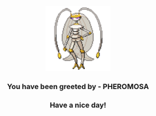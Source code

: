 <p align="center">
            <img src="https://raw.githubusercontent.com/PokeAPI/sprites/master/sprites/pokemon/795.png" width="150" height="150">
          </p>
          <h3 align="center">You have been greeted by - <b>PHEROMOSA</b></h3>
          <h3 align="center">Have a nice day!</h3>
